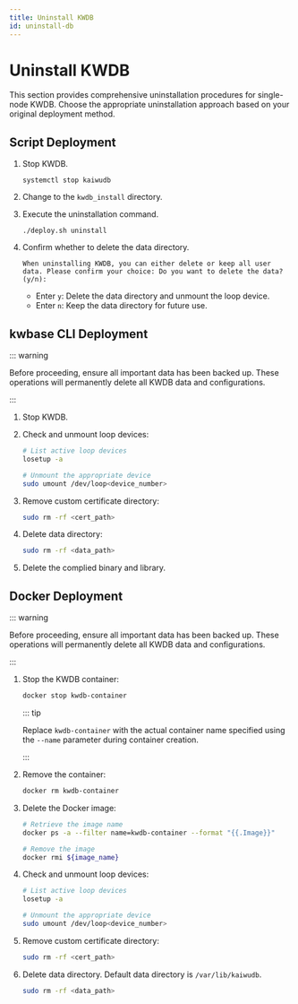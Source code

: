 ```yaml
---
title: Uninstall KWDB
id: uninstall-db
---
```


# Uninstall KWDB

This section provides comprehensive uninstallation procedures for single-node KWDB. Choose the appropriate uninstallation approach based on your original deployment method.

## Script Deployment

1. Stop KWDB.

    ```shell
    systemctl stop kaiwudb
    ```

2. Change to the `kwdb_install` directory.

3. Execute the uninstallation command.

    ```shell
    ./deploy.sh uninstall 
    ```

4. Confirm whether to delete the data directory.

    ```shell
    When uninstalling KWDB, you can either delete or keep all user data. Please confirm your choice: Do you want to delete the data? (y/n): 
    ```

    - Enter `y`: Delete the data directory and unmount the loop device.
    - Enter `n`: Keep the data directory for future use.

## kwbase CLI Deployment

::: warning  

Before proceeding, ensure all important data has been backed up. These operations will permanently delete all KWDB data and configurations.

:::

1. Stop KWDB.

2. Check and unmount loop devices:

   ```bash
   # List active loop devices
   losetup -a
   
   # Unmount the appropriate device
   sudo umount /dev/loop<device_number>
   ```

3. Remove custom certificate directory:

   ```bash
   sudo rm -rf <cert_path>
   ```

4. Delete data directory:

   ```bash
   sudo rm -rf <data_path>
   ```

5. Delete the complied binary and library.

## Docker Deployment

::: warning

Before proceeding, ensure all important data has been backed up. These operations will permanently delete all KWDB data and configurations.

:::

1. Stop the KWDB container:

   ```bash
   docker stop kwdb-container
   ```

   ::: tip  

   Replace `kwdb-container` with the actual container name specified using the `--name` parameter during container creation.

   :::

2. Remove the container:

   ```bash
   docker rm kwdb-container
   ```

3. Delete the Docker image:

   ```bash
   # Retrieve the image name
   docker ps -a --filter name=kwdb-container --format "{{.Image}}"
   
   # Remove the image
   docker rmi ${image_name}
   ```

4. Check and unmount loop devices:

   ```bash
   # List active loop devices
   losetup -a
   
   # Unmount the appropriate device
   sudo umount /dev/loop<device_number>
   ```

5. Remove custom certificate directory:

   ```bash
   sudo rm -rf <cert_path>
   ```

6. Delete data directory. Default data directory is `/var/lib/kaiwudb`.

   ```bash
   sudo rm -rf <data_path>
   ```
